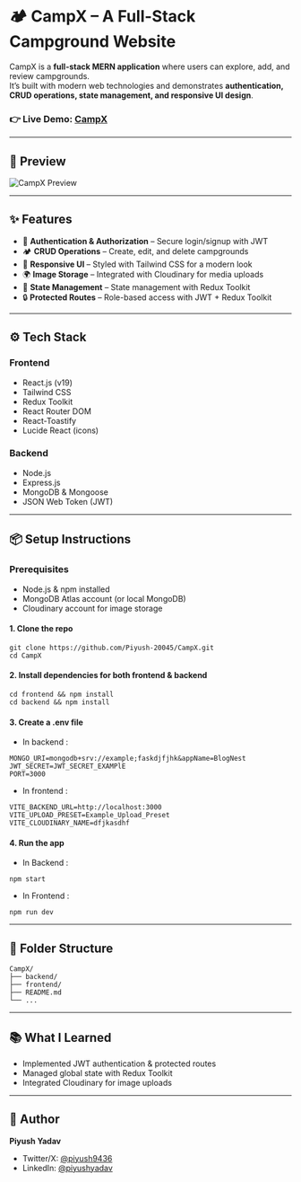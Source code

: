# 🏕️ CampX – A Full-Stack Campground Website  

CampX is a **full-stack MERN application** where users can explore, add, and review campgrounds.  
It’s built with modern web technologies and demonstrates **authentication, CRUD operations, state management, and responsive UI design**.  

### 👉 **Live Demo:** [CampX](https://campx-py.vercel.app/)  

---
## 📸 Preview

![CampX Preview](https://res.cloudinary.com/dhhhr2skx/image/upload/v1757443585/CampX_qo8pie.png)

---
## ✨ Features  

- 🔑 **Authentication & Authorization** – Secure login/signup with JWT  
- 🏕️ **CRUD Operations** – Create, edit, and delete campgrounds  
- 🎨 **Responsive UI** – Styled with Tailwind CSS for a modern look  
- 🌍 **Image Storage** – Integrated with Cloudinary for media uploads  
- 🔔 **State Management** – State management with Redux Toolkit  
- 🔒 **Protected Routes** – Role-based access with JWT + Redux Toolkit  

---

## ⚙️ Tech Stack  

### Frontend  
- React.js (v19)
- Tailwind CSS  
- Redux Toolkit
- React Router DOM  
- React-Toastify  
- Lucide React (icons)  

### Backend  
- Node.js  
- Express.js  
- MongoDB & Mongoose  
- JSON Web Token (JWT)

---

## 📦 Setup Instructions 

### Prerequisites  
- Node.js & npm installed  
- MongoDB Atlas account (or local MongoDB)  
- Cloudinary account for image storage 

#### 1. Clone the repo
```
git clone https://github.com/Piyush-20045/CampX.git
cd CampX
```

#### 2. Install dependencies for both frontend & backend
```
cd frontend && npm install
cd backend && npm install
```

#### 3. Create a .env file
- In backend :
```
MONGO_URI=mongodb+srv://example;faskdjfjhk&appName=BlogNest
JWT_SECRET=JWT_SECRET_EXAMPlE
PORT=3000
```
- In frontend :
```
VITE_BACKEND_URL=http://localhost:3000
VITE_UPLOAD_PRESET=Example_Upload_Preset
VITE_CLOUDINARY_NAME=dfjkasdhf
```

#### 4. Run the app
- In Backend :
```
npm start
```
- In Frontend :
```
npm run dev
```

---

## 📁 Folder Structure
```
CampX/
├── backend/            
├── frontend/                           
├── README.md
└── ...
```

---

## 📚 What I Learned
- Implemented JWT authentication & protected routes
- Managed global state with Redux Toolkit
- Integrated Cloudinary for image uploads
---
## 🧑 Author
**Piyush Yadav**
- Twitter/X: [@piyush9436](https://x.com/Piyush9436)
- LinkedIn: [@piyushyadav](https://www.linkedin.com/in/piyush-yadav-a4b164260/)
